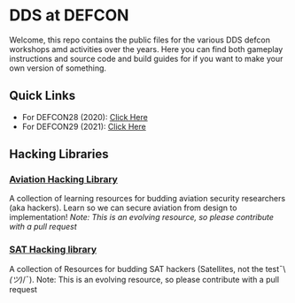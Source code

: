 # DDS at DEFCON

Welcome, this repo contains the public files for the various DDS defcon workshops amd activities over the years.  Here you can find both gameplay instructions and source code and build guides for if you want to make your own version of something.  

## Quick Links

* For DEFCON28 (2020): [Click Here](./2020/README.md)
* For DEFCON29 (2021): [Click Here](./2021/README.md)

## Hacking Libraries

### [Aviation Hacking Library](https://github.com/deptofdefense/hack-aviation-library)
A collection of learning resources for budding aviation security researchers (aka hackers). Learn so we can secure aviation from design to implementation! *Note: This is an evolving resource, so please contribute with a pull request*

### [SAT Hacking library](https://github.com/deptofdefense/hack-a-sat-library)
A collection of Resources for budding SAT hackers (Satellites, not the test¯\\_(ツ)_/¯). Note: This is an evolving resource, so please contribute with a pull request
